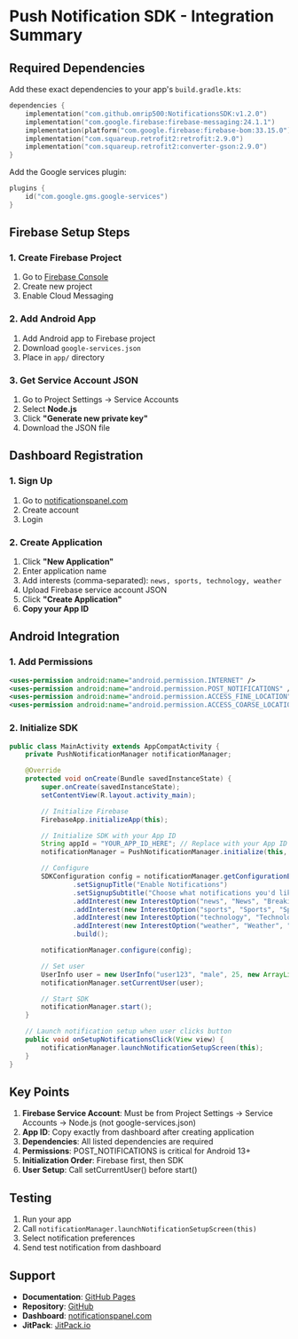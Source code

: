 # Push Notification SDK - Integration Summary

## Required Dependencies

Add these exact dependencies to your app's `build.gradle.kts`:

```kotlin
dependencies {
    implementation("com.github.omrip500:NotificationsSDK:v1.2.0")
    implementation("com.google.firebase:firebase-messaging:24.1.1")
    implementation(platform("com.google.firebase:firebase-bom:33.15.0"))
    implementation("com.squareup.retrofit2:retrofit:2.9.0")
    implementation("com.squareup.retrofit2:converter-gson:2.9.0")
}
```

Add the Google services plugin:

```kotlin
plugins {
    id("com.google.gms.google-services")
}
```

## Firebase Setup Steps

### 1. Create Firebase Project
1. Go to [Firebase Console](https://console.firebase.google.com/)
2. Create new project
3. Enable Cloud Messaging

### 2. Add Android App
1. Add Android app to Firebase project
2. Download `google-services.json`
3. Place in `app/` directory

### 3. Get Service Account JSON
1. Go to Project Settings → Service Accounts
2. Select **Node.js**
3. Click **"Generate new private key"**
4. Download the JSON file

## Dashboard Registration

### 1. Sign Up
1. Go to [notificationspanel.com](https://notificationspanel.com)
2. Create account
3. Login

### 2. Create Application
1. Click **"New Application"**
2. Enter application name
3. Add interests (comma-separated): `news, sports, technology, weather`
4. Upload Firebase service account JSON
5. Click **"Create Application"**
6. **Copy your App ID**

## Android Integration

### 1. Add Permissions
```xml
<uses-permission android:name="android.permission.INTERNET" />
<uses-permission android:name="android.permission.POST_NOTIFICATIONS" />
<uses-permission android:name="android.permission.ACCESS_FINE_LOCATION" />
<uses-permission android:name="android.permission.ACCESS_COARSE_LOCATION" />
```

### 2. Initialize SDK
```java
public class MainActivity extends AppCompatActivity {
    private PushNotificationManager notificationManager;

    @Override
    protected void onCreate(Bundle savedInstanceState) {
        super.onCreate(savedInstanceState);
        setContentView(R.layout.activity_main);

        // Initialize Firebase
        FirebaseApp.initializeApp(this);

        // Initialize SDK with your App ID
        String appId = "YOUR_APP_ID_HERE"; // Replace with your App ID
        notificationManager = PushNotificationManager.initialize(this, appId);

        // Configure
        SDKConfiguration config = notificationManager.getConfigurationBuilder()
                .setSignupTitle("Enable Notifications")
                .setSignupSubtitle("Choose what notifications you'd like to receive")
                .addInterest(new InterestOption("news", "News", "Breaking news alerts", true))
                .addInterest(new InterestOption("sports", "Sports", "Sports updates"))
                .addInterest(new InterestOption("technology", "Technology", "Tech news"))
                .addInterest(new InterestOption("weather", "Weather", "Weather alerts"))
                .build();

        notificationManager.configure(config);

        // Set user
        UserInfo user = new UserInfo("user123", "male", 25, new ArrayList<>(), 0.0, 0.0);
        notificationManager.setCurrentUser(user);

        // Start SDK
        notificationManager.start();
    }

    // Launch notification setup when user clicks button
    public void onSetupNotificationsClick(View view) {
        notificationManager.launchNotificationSetupScreen(this);
    }
}
```

## Key Points

1. **Firebase Service Account**: Must be from Project Settings → Service Accounts → Node.js (not google-services.json)
2. **App ID**: Copy exactly from dashboard after creating application
3. **Dependencies**: All listed dependencies are required
4. **Permissions**: POST_NOTIFICATIONS is critical for Android 13+
5. **Initialization Order**: Firebase first, then SDK
6. **User Setup**: Call setCurrentUser() before start()

## Testing

1. Run your app
2. Call `notificationManager.launchNotificationSetupScreen(this)`
3. Select notification preferences
4. Send test notification from dashboard

## Support

- **Documentation**: [GitHub Pages](https://omrip500.github.io/NotificationsSDK/)
- **Repository**: [GitHub](https://github.com/omrip500/NotificationsSDK)
- **Dashboard**: [notificationspanel.com](https://notificationspanel.com)
- **JitPack**: [JitPack.io](https://jitpack.io/#omrip500/NotificationsSDK)
